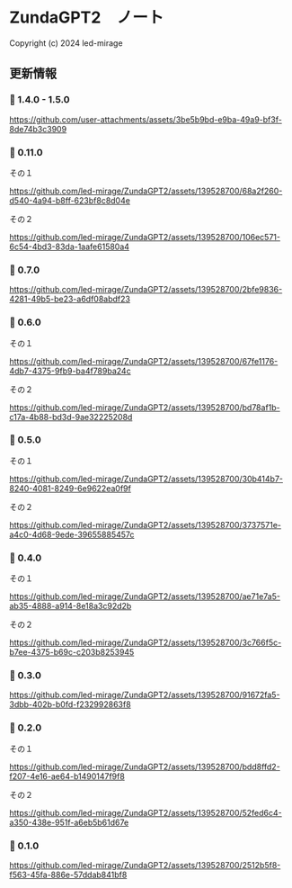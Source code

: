 # ZundaGPT2　ノート

Copyright (c) 2024 led-mirage

## 更新情報

### 🌟 1.4.0 - 1.5.0

https://github.com/user-attachments/assets/3be5b9bd-e9ba-49a9-bf3f-8de74b3c3909

### 🌟 0.11.0

その１

https://github.com/led-mirage/ZundaGPT2/assets/139528700/68a2f260-d540-4a94-b8ff-623bf8c8d04e

その２

https://github.com/led-mirage/ZundaGPT2/assets/139528700/106ec571-6c54-4bd3-83da-1aafe61580a4

### 🌟 0.7.0

https://github.com/led-mirage/ZundaGPT2/assets/139528700/2bfe9836-4281-49b5-be23-a6df08abdf23

### 🌟 0.6.0

その１

https://github.com/led-mirage/ZundaGPT2/assets/139528700/67fe1176-4db7-4375-9fb9-ba4f789ba24c

その２

https://github.com/led-mirage/ZundaGPT2/assets/139528700/bd78af1b-c17a-4b88-bd3d-9ae32225208d

### 🌟 0.5.0

その１

https://github.com/led-mirage/ZundaGPT2/assets/139528700/30b414b7-8240-4081-8249-6e9622ea0f9f

その２

https://github.com/led-mirage/ZundaGPT2/assets/139528700/3737571e-a4c0-4d68-9ede-39655885457c

### 🌟 0.4.0

その１

https://github.com/led-mirage/ZundaGPT2/assets/139528700/ae71e7a5-ab35-4888-a914-8e18a3c92d2b

その２

https://github.com/led-mirage/ZundaGPT2/assets/139528700/3c766f5c-b7ee-4375-b69c-c203b8253945

### 🌟 0.3.0

https://github.com/led-mirage/ZundaGPT2/assets/139528700/91672fa5-3dbb-402b-b0fd-f232992863f8

### 🌟 0.2.0

その１

https://github.com/led-mirage/ZundaGPT2/assets/139528700/bdd8ffd2-f207-4e16-ae64-b1490147f9f8

その２

https://github.com/led-mirage/ZundaGPT2/assets/139528700/52fed6c4-a350-438e-951f-a6eb5b61d67e

### 🌟 0.1.0

https://github.com/led-mirage/ZundaGPT2/assets/139528700/2512b5f8-f563-45fa-886e-57ddab841bf8

